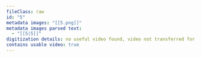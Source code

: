 ```yaml
---
fileClass: raw
id: "5"
metadata images: "[[5.png]]"
metadata images parsed text:
  - "[[5|5]]"
digitization details: no useful video found, video not transferred for parsing
contains usable video: true
---
```

